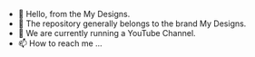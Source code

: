 - 👋 Hello, from the My Designs.
- 👀 The repository generally belongs to the brand My Designs.
- 🌱 We are currently running a YouTube Channel.
- 📫 How to reach me ...
